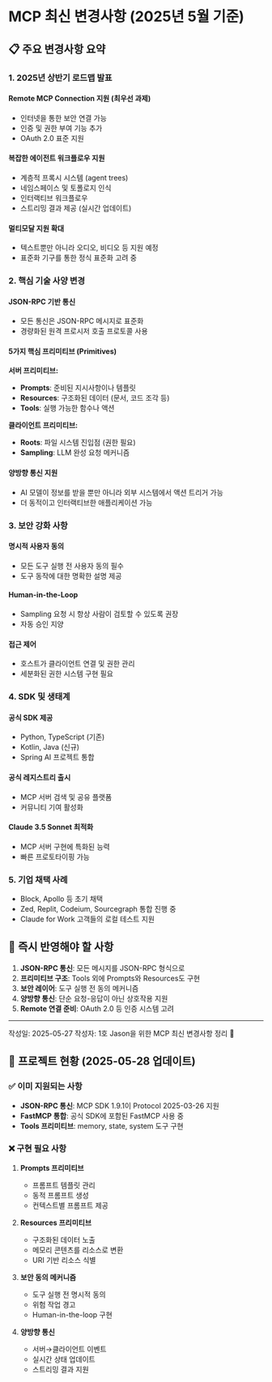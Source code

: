 # MCP 최신 변경사항 (2025년 5월 기준)

## 📋 주요 변경사항 요약

### 1. 2025년 상반기 로드맵 발표

#### Remote MCP Connection 지원 (최우선 과제)
- 인터넷을 통한 보안 연결 가능
- 인증 및 권한 부여 기능 추가
- OAuth 2.0 표준 지원

#### 복잡한 에이전트 워크플로우 지원
- 계층적 프록시 시스템 (agent trees)
- 네임스페이스 및 토폴로지 인식
- 인터랙티브 워크플로우
- 스트리밍 결과 제공 (실시간 업데이트)

#### 멀티모달 지원 확대
- 텍스트뿐만 아니라 오디오, 비디오 등 지원 예정
- 표준화 기구를 통한 정식 표준화 고려 중

### 2. 핵심 기술 사양 변경

#### JSON-RPC 기반 통신
- 모든 통신은 JSON-RPC 메시지로 표준화
- 경량화된 원격 프로시저 호출 프로토콜 사용

#### 5가지 핵심 프리미티브 (Primitives)
**서버 프리미티브:**
- **Prompts**: 준비된 지시사항이나 템플릿
- **Resources**: 구조화된 데이터 (문서, 코드 조각 등)
- **Tools**: 실행 가능한 함수나 액션

**클라이언트 프리미티브:**
- **Roots**: 파일 시스템 진입점 (권한 필요)
- **Sampling**: LLM 완성 요청 메커니즘

#### 양방향 통신 지원
- AI 모델이 정보를 받을 뿐만 아니라 외부 시스템에서 액션 트리거 가능
- 더 동적이고 인터랙티브한 애플리케이션 가능

### 3. 보안 강화 사항

#### 명시적 사용자 동의
- 모든 도구 실행 전 사용자 동의 필수
- 도구 동작에 대한 명확한 설명 제공

#### Human-in-the-Loop
- Sampling 요청 시 항상 사람이 검토할 수 있도록 권장
- 자동 승인 지양

#### 접근 제어
- 호스트가 클라이언트 연결 및 권한 관리
- 세분화된 권한 시스템 구현 필요

### 4. SDK 및 생태계

#### 공식 SDK 제공
- Python, TypeScript (기존)
- Kotlin, Java (신규)
- Spring AI 프로젝트 통합

#### 공식 레지스트리 출시
- MCP 서버 검색 및 공유 플랫폼
- 커뮤니티 기여 활성화

#### Claude 3.5 Sonnet 최적화
- MCP 서버 구현에 특화된 능력
- 빠른 프로토타이핑 가능

### 5. 기업 채택 사례
- Block, Apollo 등 초기 채택
- Zed, Replit, Codeium, Sourcegraph 통합 진행 중
- Claude for Work 고객들의 로컬 테스트 지원

## 🚨 즉시 반영해야 할 사항

1. **JSON-RPC 통신**: 모든 메시지를 JSON-RPC 형식으로
2. **프리미티브 구조**: Tools 외에 Prompts와 Resources도 구현
3. **보안 레이어**: 도구 실행 전 동의 메커니즘
4. **양방향 통신**: 단순 요청-응답이 아닌 상호작용 지원
5. **Remote 연결 준비**: OAuth 2.0 등 인증 시스템 고려

---

작성일: 2025-05-27
작성자: 1호
Jason을 위한 MCP 최신 변경사항 정리 📝

## 📌 프로젝트 현황 (2025-05-28 업데이트)

### ✅ 이미 지원되는 사항
- **JSON-RPC 통신**: MCP SDK 1.9.1이 Protocol 2025-03-26 지원
- **FastMCP 통합**: 공식 SDK에 포함된 FastMCP 사용 중
- **Tools 프리미티브**: memory, state, system 도구 구현

### ❌ 구현 필요 사항
1. **Prompts 프리미티브**
   - 프롬프트 템플릿 관리
   - 동적 프롬프트 생성
   - 컨텍스트별 프롬프트 제공

2. **Resources 프리미티브**
   - 구조화된 데이터 노출
   - 메모리 콘텐츠를 리소스로 변환
   - URI 기반 리소스 식별

3. **보안 동의 메커니즘**
   - 도구 실행 전 명시적 동의
   - 위험 작업 경고
   - Human-in-the-loop 구현

4. **양방향 통신**
   - 서버→클라이언트 이벤트
   - 실시간 상태 업데이트
   - 스트리밍 결과 지원
